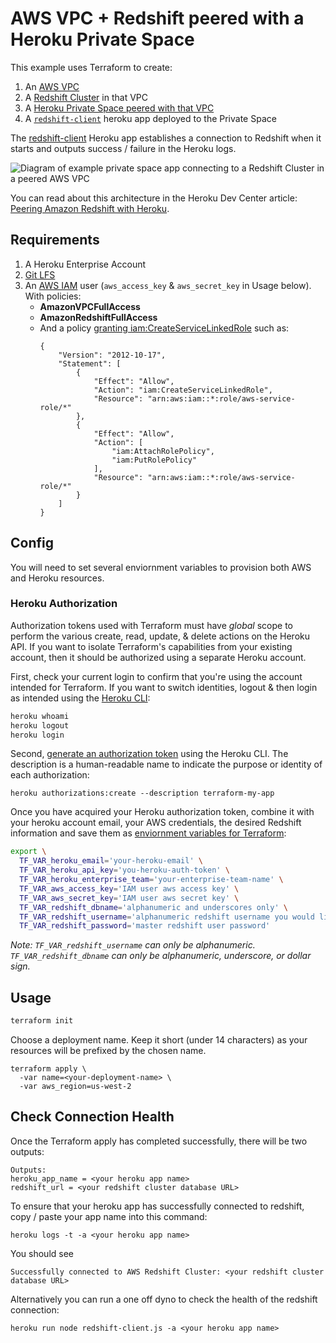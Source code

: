 # AWS VPC + Redshift peered with a Heroku Private Space

This example uses Terraform to create:
1. An [AWS VPC](https://github.com/mars/terraform-aws-vpc)
1. A [Redshift Cluster](redshift.tf) in that VPC
1. A [Heroku Private Space peered with that VPC](main.tf)
1. A [`redshift-client`](redshift-client.tf) heroku app deployed to the Private Space

The [redshift-client](https://github.com/trevorscott/redshift-client) Heroku app establishes a connection to Redshift when it starts and outputs success / failure in the Heroku logs.

![Diagram of example private space app connecting to a Redshift Cluster in a peered AWS VPC](doc/figure1.png)

You can read about this architecture in the Heroku Dev Center article: [Peering Amazon Redshift with Heroku](https://devcenter.heroku.com/articles/peering-aws-rds-aws-redshift-with-heroku).

## Requirements

1. A Heroku Enterprise Account
1. [Git LFS](https://git-lfs.github.com/) 
1. An [AWS IAM](https://console.aws.amazon.com/iam/home) user (`aws_access_key` & `aws_secret_key` in Usage below). 
    With policies:
    * **AmazonVPCFullAccess**
    * **AmazonRedshiftFullAccess**
    * And a policy [granting iam:CreateServiceLinkedRole](https://docs.aws.amazon.com/IAM/latest/UserGuide/using-service-linked-roles.html#service-linked-role-permissions) such as:
      ```
      {
          "Version": "2012-10-17",
          "Statement": [
              {
                  "Effect": "Allow",
                  "Action": "iam:CreateServiceLinkedRole",
                  "Resource": "arn:aws:iam::*:role/aws-service-role/*"
              },
              {
                  "Effect": "Allow",
                  "Action": [
                      "iam:AttachRolePolicy",
                      "iam:PutRolePolicy"
                  ],
                  "Resource": "arn:aws:iam::*:role/aws-service-role/*"
              }
          ]
      }
      ```

## Config

You will need to set several enviornment variables to provision both AWS and Heroku resources. 

### Heroku Authorization

Authorization tokens used with Terraform must have *global* scope to perform the various create, read, update, & delete actions on the Heroku API. If you want to isolate Terraform's capabilities from your existing account, then it should be authorized using a separate Heroku account.

First, check your current login to confirm that you're using the account intended for Terraform. If you want to switch identities, logout & then login as intended using the [Heroku CLI](https://devcenter.heroku.com/articles/heroku-cli):

```bash
heroku whoami
heroku logout
heroku login
```

Second, [generate an authorization token](https://devcenter.heroku.com/articles/heroku-cli-commands#heroku-authorizations) using the Heroku CLI. The description is a human-readable name to indicate the purpose or identity of each authorization:

```
heroku authorizations:create --description terraform-my-app
```

Once you have acquired your Heroku authorization token, combine it with your heroku account email, your AWS credentials, the desired Redshift information and save them as [enviornment variables for Terraform](https://www.terraform.io/docs/configuration/variables.html#environment-variables):


```bash
export \
  TF_VAR_heroku_email='your-heroku-email' \
  TF_VAR_heroku_api_key='you-heroku-auth-token' \
  TF_VAR_heroku_enterprise_team='your-enterprise-team-name' \
  TF_VAR_aws_access_key='IAM user aws access key' \
  TF_VAR_aws_secret_key='IAM user aws secret key' \
  TF_VAR_redshift_dbname='alphanumeric and underscores only' \
  TF_VAR_redshift_username='alphanumeric redshift username you would like to create' \
  TF_VAR_redshift_password='master redshift user password' 
```

*Note: `TF_VAR_redshift_username` can only be alphanumeric. `TF_VAR_redshift_dbname` can only be alphanumeric, underscore, or dollar sign.*

## Usage

```bash
terraform init
```

Choose a deployment name. Keep it short (under 14 characters) as your resources will be prefixed by the chosen name.
```
terraform apply \
  -var name=<your-deployment-name> \
  -var aws_region=us-west-2
```


## Check Connection Health

Once the Terraform apply has completed successfully, there will be two outputs:

```
Outputs:
heroku_app_name = <your heroku app name>
redshift_url = <your redshift cluster database URL>
```

To ensure that your heroku app has successfully connected to redshift, copy / paste your app name into this command:

```
heroku logs -t -a <your heroku app name>
```

You should see 
```
Successfully connected to AWS Redshift Cluster: <your redshift cluster database URL>
```

Alternatively you can run a one off dyno to check the health of the redshift connection:

```
heroku run node redshift-client.js -a <your heroku app name>
```
